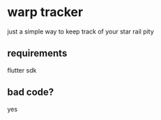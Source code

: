 # warp tracker

just a simple way to keep track of your star rail pity

## requirements

flutter sdk

## bad code?

yes